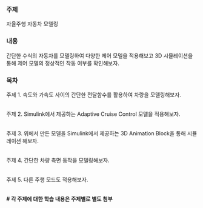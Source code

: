 <h3>주제</h3>

자율주행 자동차 모델링

<h3>내용</h3>

간단한 수식의 자동차를 모델링하여 다양한 제어 모델을 적용해보고 3D 시뮬레이션을 통해 제어 모델의 정상적인 작동 여부를 확인해보자.

<h3>목차</h3>

주제 1. 속도와 가속도 사이의 간단한 전달함수를 활용하여 차량을 모델링해보자.</br></br>

주제 2. Simulink에서 제공하는 Adaptive Cruise Control 모델을 적용해보자.</br></br>

주제 3. 위에서 만든 모델을 Simulink에서 제공하는 3D Animation Block을 통해 시뮬레이션 해보자.</br></br>

주제 4. 간단한 차량 측면 동작을 모델링해보자.</br></br>

주제 5. 다른 주행 모드도 적용해보자.</br></br>

**# 각 주제에 대한 학습 내용은 주제별로 별도 첨부**
